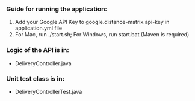 ### Guide for running the application:
1. Add your Google API Key to google.distance-matrix.api-key in application.yml file
2. For Mac, run ./start.sh; For Windows, run start.bat (Maven is required)


### Logic of the API is in:
- DeliveryController.java

### Unit test class is in:
- DeliveryControllerTest.java
